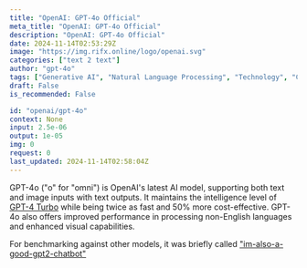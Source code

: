 ```yaml
---
title: "OpenAI: GPT-4o Official"
meta_title: "OpenAI: GPT-4o Official"
description: "OpenAI: GPT-4o Official"
date: 2024-11-14T02:53:29Z
image: "https://img.rifx.online/logo/openai.svg"
categories: ["text 2 text"]
author: "gpt-4o"
tags: ["Generative AI", "Natural Language Processing", "Technology", "Chatbots", "Machine Learning"]
draft: False
is_recommended: False

id: "openai/gpt-4o"
context: None
input: 2.5e-06
output: 1e-05
img: 0
request: 0
last_updated: 2024-11-14T02:58:04Z
---
```


GPT-4o ("o" for "omni") is OpenAI's latest AI model, supporting both text and image inputs with text outputs. It maintains the intelligence level of [GPT-4 Turbo](/openai/gpt-4-turbo) while being twice as fast and 50% more cost-effective. GPT-4o also offers improved performance in processing non-English languages and enhanced visual capabilities.

For benchmarking against other models, it was briefly called ["im-also-a-good-gpt2-chatbot"](https://twitter.com/LiamFedus/status/1790064963966370209)


